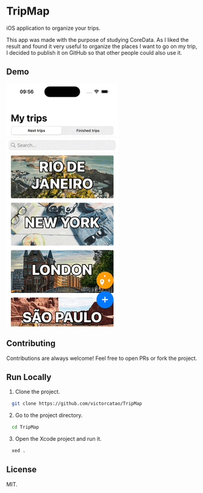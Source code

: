 
# TripMap

iOS application to organize your trips.

This app was made with the purpose of studying CoreData. As I liked the result and found it very useful to organize the places I want to go on my trip, I decided to publish it on GitHub so that other people could also use it.

## Demo


![](https://github.com/victorcatao/TripMap/blob/main/gif/TripMap.gif)

## Contributing

Contributions are always welcome! Feel free to open PRs or fork the project.


## Run Locally

1. Clone the project.

```bash
  git clone https://github.com/victorcatao/TripMap
```

2. Go to the project directory.

```bash
  cd TripMap
```

3. Open the Xcode project and run it.

```bash
  xed .
```

## License
MIT.

